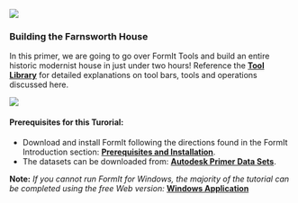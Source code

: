 ![](./images/b5030b43-df24-4259-ad6a-94bcad61bc78.png)

### Building the Farnsworth House

In this primer, we are going to go over FormIt Tools and build an entire historic modernist house in just under two hours! Reference the [**Tool Library**](../tool-library/tool-library.md) for detailed explanations on tool bars, tools and operations discussed here. 

![](./images/49e004f3-d500-4890-9188-e8a87c1e396a-2.png)

#### Prerequisites for this Turorial:
- Download and install FormIt following the directions found in the FormIt Introduction section: [**Prerequisites and Installation**](../formit-introduction/prerequisites-and-installation.md).
- The datasets can be downloaded from: [**Autodesk Primer Data Sets**](https://autodesk.app.box.com/s/thavswirrbflit27rbqzl26ljj7fu1uv).

**Note:** *If you cannot run FormIt for Windows, the majority of the tutorial can be completed using the free Web version:* [**Windows Application**](http://formit360.autodesk.com/app)

